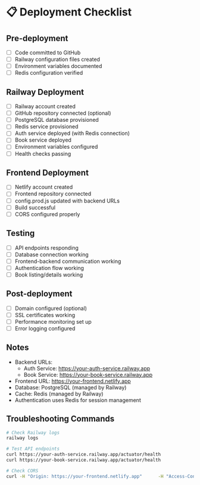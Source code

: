 # 📋 Deployment Checklist

## Pre-deployment
- [ ] Code committed to GitHub
- [ ] Railway configuration files created
- [ ] Environment variables documented
- [ ] Redis configuration verified

## Railway Deployment
- [ ] Railway account created
- [ ] GitHub repository connected (optional)
- [ ] PostgreSQL database provisioned
- [ ] Redis service provisioned
- [ ] Auth service deployed (with Redis connection)
- [ ] Book service deployed
- [ ] Environment variables configured
- [ ] Health checks passing

## Frontend Deployment
- [ ] Netlify account created
- [ ] Frontend repository connected
- [ ] config.prod.js updated with backend URLs
- [ ] Build successful
- [ ] CORS configured properly

## Testing
- [ ] API endpoints responding
- [ ] Database connection working
- [ ] Frontend-backend communication working
- [ ] Authentication flow working
- [ ] Book listing/details working

## Post-deployment
- [ ] Domain configured (optional)
- [ ] SSL certificates working
- [ ] Performance monitoring set up
- [ ] Error logging configured

## Notes
- Backend URLs: 
  - Auth Service: https://your-auth-service.railway.app
  - Book Service: https://your-book-service.railway.app
- Frontend URL: https://your-frontend.netlify.app
- Database: PostgreSQL (managed by Railway)
- Cache: Redis (managed by Railway)
- Authentication uses Redis for session management

## Troubleshooting Commands
```bash
# Check Railway logs
railway logs

# Test API endpoints
curl https://your-auth-service.railway.app/actuator/health
curl https://your-book-service.railway.app/actuator/health

# Check CORS
curl -H "Origin: https://your-frontend.netlify.app"      -H "Access-Control-Request-Method: GET"      -H "Access-Control-Request-Headers: X-Requested-With"      -X OPTIONS      https://your-auth-service.railway.app/api/auth/health
```
